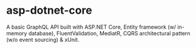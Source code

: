 # asp-dotnet-core
A basic GraphQL API built with ASP.NET Core, Entity framework (w/ in-memory database), FluentValidation, MediatR, CQRS architectural pattern (w/o event sourcing) & xUnit.
